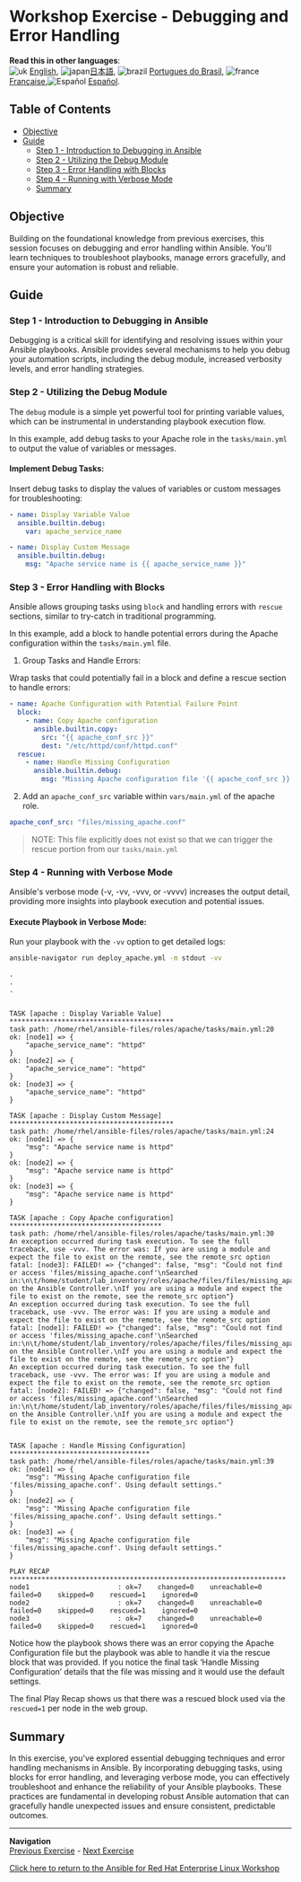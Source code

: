 # Workshop Exercise - Debugging and Error Handling

**Read this in other languages**:
<br>![uk](../../../images/uk.png) [English](README.md),  ![japan](../../../images/japan.png)[日本語](README.ja.md), ![brazil](../../../images/brazil.png) [Portugues do Brasil](README.pt-br.md), ![france](../../../images/fr.png) [Française](README.fr.md),![Español](../../../images/col.png) [Español](README.es.md).


## Table of Contents

- [Objective](#objective)
- [Guide](#guide)
  - [Step 1 - Introduction to Debugging in Ansible](#step-1---introduction-to-debugging-in-ansible)
  - [Step 2 - Utilizing the Debug Module](#step-2---utilizing-the-debug-module)
  - [Step 3 - Error Handling with Blocks](#step-3---error-handling-with-blocks)
  - [Step 4 - Running with Verbose Mode](#step-4---running-with-verbose-mode)
  - [Summary](#summary)

## Objective

Building on the foundational knowledge from previous exercises, this session focuses on debugging and error handling within Ansible. You'll learn techniques to troubleshoot playbooks, manage errors gracefully, and ensure your automation is robust and reliable.

## Guide

### Step 1 - Introduction to Debugging in Ansible

Debugging is a critical skill for identifying and resolving issues within your Ansible playbooks. Ansible provides several mechanisms to help you debug your automation scripts, including the debug module, increased verbosity levels, and error handling strategies.

### Step 2 - Utilizing the Debug Module

The `debug` module is a simple yet powerful tool for printing variable values, which can be instrumental in understanding playbook execution flow.

In this example, add debug tasks to your Apache role in the `tasks/main.yml` to output the value of variables or messages.

#### Implement Debug Tasks:

Insert debug tasks to display the values of variables or custom messages for troubleshooting:

<!-- {% raw %} -->

```yaml
- name: Display Variable Value
  ansible.builtin.debug:
    var: apache_service_name

- name: Display Custom Message
  ansible.builtin.debug:
    msg: "Apache service name is {{ apache_service_name }}"
```

<!-- {% raw %} -->

### Step 3 - Error Handling with Blocks

Ansible allows grouping tasks using `block` and handling errors with `rescue` sections, similar to try-catch in traditional programming.

In this example, add a block to handle potential errors during the Apache configuration within the `tasks/main.yml` file.

1. Group Tasks and Handle Errors:

Wrap tasks that could potentially fail in a block and define a rescue section to handle errors:

<!-- {% raw %} -->

```yaml
- name: Apache Configuration with Potential Failure Point
  block:
    - name: Copy Apache configuration
      ansible.builtin.copy:
        src: "{{ apache_conf_src }}"
        dest: "/etc/httpd/conf/httpd.conf"
  rescue:
    - name: Handle Missing Configuration
      ansible.builtin.debug:
        msg: "Missing Apache configuration file '{{ apache_conf_src }}'. Using default settings."
```

<!-- {% raw %} -->

2. Add an `apache_conf_src` variable within `vars/main.yml` of the apache role.

```yaml
apache_conf_src: "files/missing_apache.conf"
```

> NOTE: This file explicitly does not exist so that we can trigger the rescue portion from our `tasks/main.yml`

### Step 4 - Running with Verbose Mode

Ansible's verbose mode (-v, -vv, -vvv, or -vvvv) increases the output detail, providing more insights into playbook execution and potential issues.

#### Execute Playbook in Verbose Mode:

Run your playbook with the `-vv` option to get detailed logs:

```bash
ansible-navigator run deploy_apache.yml -m stdout -vv
```

```
.
.
.


TASK [apache : Display Variable Value] *****************************************
task path: /home/rhel/ansible-files/roles/apache/tasks/main.yml:20
ok: [node1] => {
    "apache_service_name": "httpd"
}
ok: [node2] => {
    "apache_service_name": "httpd"
}
ok: [node3] => {
    "apache_service_name": "httpd"
}

TASK [apache : Display Custom Message] *****************************************
task path: /home/rhel/ansible-files/roles/apache/tasks/main.yml:24
ok: [node1] => {
    "msg": "Apache service name is httpd"
}
ok: [node2] => {
    "msg": "Apache service name is httpd"
}
ok: [node3] => {
    "msg": "Apache service name is httpd"
}

TASK [apache : Copy Apache configuration] **************************************
task path: /home/rhel/ansible-files/roles/apache/tasks/main.yml:30
An exception occurred during task execution. To see the full traceback, use -vvv. The error was: If you are using a module and expect the file to exist on the remote, see the remote_src option
fatal: [node3]: FAILED! => {"changed": false, "msg": "Could not find or access 'files/missing_apache.conf'\nSearched in:\n\t/home/student/lab_inventory/roles/apache/files/files/missing_apache.conf\n\t/home/student/lab_inventory/roles/apache/files/missing_apache.conf\n\t/home/student/lab_inventory/roles/apache/tasks/files/files/missing_apache.conf\n\t/home/student/lab_inventory/roles/apache/tasks/files/missing_apache.conf\n\t/home/student/lab_inventory/files/files/missing_apache.conf\n\t/home/student/lab_inventory/files/missing_apache.conf on the Ansible Controller.\nIf you are using a module and expect the file to exist on the remote, see the remote_src option"}
An exception occurred during task execution. To see the full traceback, use -vvv. The error was: If you are using a module and expect the file to exist on the remote, see the remote_src option
fatal: [node1]: FAILED! => {"changed": false, "msg": "Could not find or access 'files/missing_apache.conf'\nSearched in:\n\t/home/student/lab_inventory/roles/apache/files/files/missing_apache.conf\n\t/home/student/lab_inventory/roles/apache/files/missing_apache.conf\n\t/home/student/lab_inventory/roles/apache/tasks/files/files/missing_apache.conf\n\t/home/student/lab_inventory/roles/apache/tasks/files/missing_apache.conf\n\t/home/student/lab_inventory/files/files/missing_apache.conf\n\t/home/student/lab_inventory/files/missing_apache.conf on the Ansible Controller.\nIf you are using a module and expect the file to exist on the remote, see the remote_src option"}
An exception occurred during task execution. To see the full traceback, use -vvv. The error was: If you are using a module and expect the file to exist on the remote, see the remote_src option
fatal: [node2]: FAILED! => {"changed": false, "msg": "Could not find or access 'files/missing_apache.conf'\nSearched in:\n\t/home/student/lab_inventory/roles/apache/files/files/missing_apache.conf\n\t/home/student/lab_inventory/roles/apache/files/missing_apache.conf\n\t/home/student/lab_inventory/roles/apache/tasks/files/files/missing_apache.conf\n\t/home/student/lab_inventory/roles/apache/tasks/files/missing_apache.conf\n\t/home/student/lab_inventory/files/files/missing_apache.conf\n\t/home/student/lab_inventory/files/missing_apache.conf on the Ansible Controller.\nIf you are using a module and expect the file to exist on the remote, see the remote_src option"}


TASK [apache : Handle Missing Configuration] ***********************************
task path: /home/rhel/ansible-files/roles/apache/tasks/main.yml:39
ok: [node1] => {
    "msg": "Missing Apache configuration file 'files/missing_apache.conf'. Using default settings."
}
ok: [node2] => {
    "msg": "Missing Apache configuration file 'files/missing_apache.conf'. Using default settings."
}
ok: [node3] => {
    "msg": "Missing Apache configuration file 'files/missing_apache.conf'. Using default settings."
}

PLAY RECAP *********************************************************************
node1                      : ok=7    changed=0    unreachable=0    failed=0    skipped=0    rescued=1    ignored=0   
node2                      : ok=7    changed=0    unreachable=0    failed=0    skipped=0    rescued=1    ignored=0   
node3                      : ok=7    changed=0    unreachable=0    failed=0    skipped=0    rescued=1    ignored=0 

```

Notice how the playbook shows there was an error copying the Apache Configuration file but the playbook was able to handle it via the rescue block that was provided. If you notice the final task ‘Handle Missing Configuration’ details that the file was missing and it would use the default settings. 

The final Play Recap shows us that there was a rescued block used via the `rescued=1` per node in the web group.

## Summary

In this exercise, you've explored essential debugging techniques and error handling mechanisms in Ansible. By incorporating debugging tasks, using blocks for error handling, and leveraging verbose mode, you can effectively troubleshoot and enhance the reliability of your Ansible playbooks. These practices are fundamental in developing robust Ansible automation that can gracefully handle unexpected issues and ensure consistent, predictable outcomes.

---
**Navigation**
<br>
[Previous Exercise](../1.7-role) - [Next Exercise](../2.1-intro)

[Click here to return to the Ansible for Red Hat Enterprise Linux Workshop](../README.md#section-1---ansible-engine-exercises)
